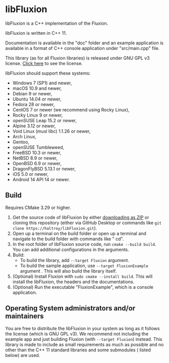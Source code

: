 # libFluxion

libFluxion is a C++ implementation of the Fluxion.

libFluxion is written in C++ 11.

Documentation is available in the "doc" folder and an example application is available in a format of C++ console
application under "src/main.cpp" file.

This library (as for all Fluxion libraries) is released under GNU GPL v3 license. [Click here](./LICENSE) to see the
license.

libFluxion should support these systems:

- Windows 7 (SP1) and newer,
- macOS 10.9 and newer,
- Debian 9 or newer,
- Ubuntu 14.04 or newer,
- Fedora 28 or newer,
- CentOS 7 or newer (we recommend using Rocky Linux),
- Rocky Linux 9 or newer,
- openSUSE Leap 15.2 or newer,
- Alpine 3.12 or newer,
- Void Linux (musl libc) 1.1.26 or newer,
- Arch Linux,
- Gentoo,
- openSUSE Tumbleweed,
- FreeBSD 10.3 or newer,
- NetBSD 8.9 or newer,
- OpenBSD 6.9 or newer,
- DragonFlyBSD 5.13.1 or newer,
- iOS 5.0 or newer,
- Android 14 API 14 or newer.

## Build

Requires CMake 3.29 or higher.

1. Get the source code of libFluxion by
   either [downloading as ZIP](https://github.com/Haltroy/libFluxion/archive/refs/heads/main.zip) or cloning this
   repository (either via GitHub Desktop or commands like `git clone https://haltroy/libFluxion.git`).
2. Open up a terminal on the build folder or open up a terminal and navigate to the build folder with commands like "
   cd".
3. In the root folder of libFluxion source code, run `cmake --build build`. You can add additional configurations in the
   arguments.
4. Build:
    - To build the library, add `--target Fluxion` argument.
    - To build the sample application, use `--target FluxionExample` argument . This will also build the
      library itself.
5. (Optional) Install Fluxion with `sudo cmake --install build`. This will install the libFluxion, the headers and the
   documentations.
6. (Optional) Run the executable "FluxionExample", which is a console application.

## Operating System administrators and/or maintainers

You are free to distribute the libFluxion in your system as long as it follows the license (which is GNU GPL v3). We
recommend not including the example app and just building Fluxion (with `--target Fluxion`) instead. This library is
made to
include as small requirements as much as possible and no other than the C++ 11 standard libraries and some submodules (
listed below) are used.
